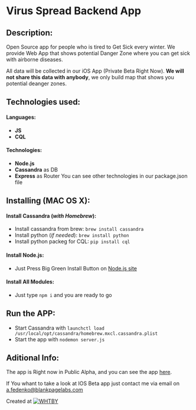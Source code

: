 # Virus Spread Backend App

## Description:

Open Source app for people who is tired to Get Sick every winter. We provide Web App that shows potential Danger Zone where you can get sick with airborne diseases.

All data will be collected in our iOS App (Private Beta Right Now). **We will not share this data with anybody**, we only build map that shows you potential deanger zones.

## Technologies used:

#### Languages:
  - **JS**
  - **CQL**

#### Technologies:
  - **Node.js**
  - **Cassandra** as DB
  - **Express** as Router
You can see other technologies in our package.json file

## Installing (MAC OS X):

#### Install Cassandra (*with Homebrew*):
  - Install cassandra from brew: `brew install cassandra`
  - Install python (*if needed*): `brew install python`
  - Install python packeg for CQL: `pip install cql`

#### Install Node.js:
  - Just Press Big Green Install Button on [Node.js site](https://nodejs.org/)

#### Install All Modules:
  - Just type `npm i` and you are ready to go

## Run the APP:
  - Start Cassandra with `launchctl load /usr/local/opt/cassandra/homebrew.mxcl.cassandra.plist`
  - Start the app with `nodemon server.js`


## Aditional Info:
  The app is Right now in Public Alpha, and you can see the app [here](virusspread.blankpagelabs.com).

If You whant to take a look at IOS Beta app just contact me via email on a.fedenko@blankpagelabs.com

Created at [![WHTBY](http://html5.by/wp-content/uploads/2014/10/wth-main.png)](https://www.facebook.com/groups/wthby)
